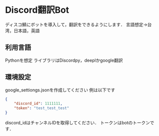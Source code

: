 # Discord翻訳Bot

ディスコ鯖にボットを導入して，翻訳をできるようにします．
言語想定→台湾，日本語，英語

## 利用言語

Pythonを想定
ライブラリはDiscordpy，deeplかgoogle翻訳

## 環境設定

google_settiongs.jsonを作成してください
例は以下です

```json
{
    "discord_id": 1111111,
    "token": "test_test_test"
}
```

discord_idはチャンネルIDを取得してください．
トークンはbotのトークンです．
